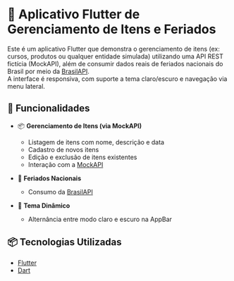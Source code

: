 # 📱 Aplicativo Flutter de Gerenciamento de Itens e Feriados

Este é um aplicativo Flutter que demonstra o gerenciamento de itens (ex: cursos, produtos ou qualquer entidade simulada) utilizando uma API REST fictícia (MockAPI), além de consumir dados reais de feriados nacionais do Brasil por meio da [BrasilAPI](https://brasilapi.com.br).  
A interface é responsiva, com suporte a tema claro/escuro e navegação via menu lateral.

## 🔧 Funcionalidades

- 📦 **Gerenciamento de Itens (via MockAPI)**
  - Listagem de itens com nome, descrição e data
  - Cadastro de novos itens
  - Edição e exclusão de itens existentes
  - Interação com a [MockAPI](https://mockapi.io/)

- 📅 **Feriados Nacionais**
  - Consumo da [BrasilAPI](https://brasilapi.com.br)

- 🎨 **Tema Dinâmico**
  - Alternância entre modo claro e escuro na AppBar

## 📦 Tecnologias Utilizadas

- [Flutter](https://flutter.dev/)
- [Dart](https://dart.dev/)

